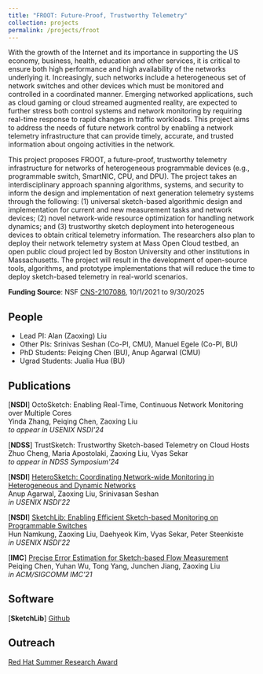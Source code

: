 ```yaml
---
title: "FROOT: Future-Proof, Trustworthy Telemetry"
collection: projects
permalink: /projects/froot
---
```


With the growth of the Internet and its importance in supporting the US economy, business, health, education and other services, it is critical to ensure both high performance and high availability of the networks underlying it. Increasingly, such networks include a heterogeneous set of network switches and other devices which must be monitored and controlled in a coordinated manner. Emerging networked applications, such as cloud gaming or cloud streamed augmented reality, are expected to further stress both control systems and network monitoring by requiring real-time response to rapid changes in traffic workloads. This project aims to address the needs of future network control by enabling a network telemetry infrastructure that can provide timely, accurate, and trusted information about ongoing activities in the network.


This project proposes FROOT, a future-proof, trustworthy telemetry infrastructure for networks of heterogeneous programmable devices (e.g., programmable switch, SmartNIC, CPU, and DPU). The project takes an interdisciplinary approach spanning algorithms, systems, and security to inform the design and implementation of next generation telemetry systems through the following: (1) universal sketch-based algorithmic design and implementation for current and new measurement tasks and network devices; (2) novel network-wide resource optimization for handling network dynamics; and (3) trustworthy sketch deployment into heterogeneous devices to obtain critical telemetry information. The researchers also plan to deploy their network telemetry system at Mass Open Cloud testbed, an open public cloud project led by Boston University and other institutions in Massachusetts. The project will result in the development of open-source tools, algorithms, and prototype implementations that will reduce the time to deploy sketch-based telemetry in real-world scenarios.


**Funding Source**: NSF [CNS-2107086](https://www.nsf.gov/awardsearch/showAward?AWD_ID=2107086), 10/1/2021 to 9/30/2025


People
------
* Lead PI: Alan (Zaoxing) Liu
* Other PIs: Srinivas Seshan (Co-PI, CMU), Manuel Egele (Co-PI, BU)
* PhD Students: Peiqing Chen (BU), Anup Agarwal (CMU)
* Ugrad Students: Jualia Hua (BU)

Publications
------
[**NSDI**] OctoSketch: Enabling Real-Time, Continuous Network Monitoring over Multiple Cores      
Yinda Zhang, Peiqing Chen, Zaoxing Liu       
*to appear in USENIX NSDI'24*

[**NDSS**] TrustSketch: Trustworthy Sketch-based Telemetry on Cloud Hosts       
Zhuo Cheng, Maria Apostolaki, Zaoxing Liu, Vyas Sekar         
*to appear in NDSS Symposium'24*

[**NSDI**] [HeteroSketch: Coordinating Network-wide Monitoring in Heterogeneous and Dynamic Networks](/papers/2022/NSDI2022_HeteroSketch.pdf)  
Anup Agarwal, Zaoxing Liu, Srinivasan Seshan  
*in USENIX NSDI'22*

[**NSDI**] [SketchLib: Enabling Efficient Sketch-based Monitoring on Programmable Switches](/papers/2022/NSDI2022_SketchLib.pdf)  
Hun Namkung, Zaoxing Liu, Daehyeok Kim, Vyas Sekar, Peter Steenkiste  
*in USENIX NSDI'22*

[**IMC**] [Precise Error Estimation for Sketch-based Flow Measurement](/papers/2021/IMC21_ErrorEstimation.pdf)  
Peiqing Chen, Yuhan Wu, Tong Yang, Junchen Jiang, Zaoxing Liu   
*in ACM/SIGCOMM IMC'21*

Software
------
[**SketchLib**] [Github](https://github.com/SketchLib/P4_SketchLib)

Outreach
------
[Red Hat Summer Research Award](https://www.bu.edu/rhcollab/2022/04/14/red-hat-collaboratory-announces-2022-student-research-projects/)